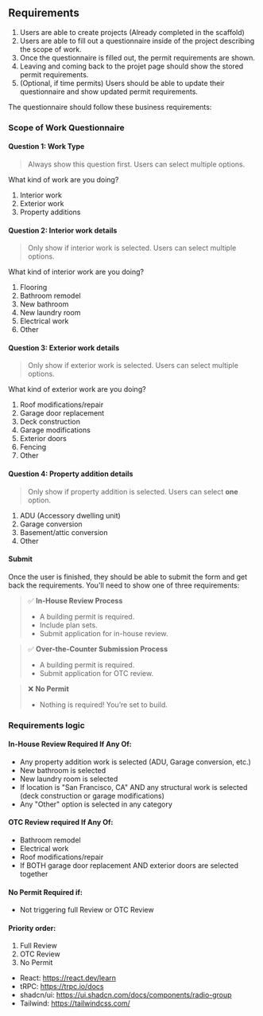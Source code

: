 ## Requirements

1. Users are able to create projects (Already completed in the scaffold)
2. Users are able to fill out a questionnaire inside of the project describing the scope of work.
3. Once the questionnaire is filled out, the permit requirements are shown.
4. Leaving and coming back to the projet page should show the stored permit requirements.
5. (Optional, if time permits) Users should be able to update their questionnaire and show updated permit requirements.

The questionnaire should follow these business requirements:

### Scope of Work Questionnaire

#### Question 1: Work Type

> Always show this question first. Users can select multiple options.

What kind of work are you doing?

1. Interior work
2. Exterior work
3. Property additions

#### Question 2: Interior work details

> Only show if interior work is selected. Users can select multiple options.

What kind of interior work are you doing?

1. Flooring
1. Bathroom remodel
1. New bathroom
1. New laundry room
1. Electrical work
1. Other

#### Question 3: Exterior work details

> Only show if exterior work is selected. Users can select multiple options.

What kind of exterior work are you doing?

1. Roof modifications/repair
1. Garage door replacement
1. Deck construction
1. Garage modifications
1. Exterior doors
1. Fencing
1. Other

#### Question 4: Property addition details

> Only show if property addition is selected. Users can select **one** option.

1. ADU (Accessory dwelling unit)
2. Garage conversion
3. Basement/attic conversion
4. Other

#### Submit

Once the user is finished, they should be able to submit the form and get back the requirements. You'll need to show one of three requirements:

> ✅ **In-House Review Process**
>
> - A building permit is required.
> - Include plan sets.
> - Submit application for in-house review.

> ✅ **Over-the-Counter Submission Process**
>
> - A building permit is required.
> - Submit application for OTC review.

> ❌ **No Permit**
>
> - Nothing is required! You’re set to build.

### Requirements logic

#### In-House Review Required If Any Of:

- Any property addition work is selected (ADU, Garage conversion, etc.)
- New bathroom is selected
- New laundry room is selected
- If location is "San Francisco, CA" AND any structural work is selected (deck construction or garage modifications)
- Any "Other" option is selected in any category

#### OTC Review required If Any Of:

- Bathroom remodel
- Electrical work
- Roof modifications/repair
- If BOTH garage door replacement AND exterior doors are selected together

#### No Permit Required if:

- Not triggering full Review or OTC Review

#### Priority order:

1. Full Review
2. OTC Review
3. No Permit

- React: https://react.dev/learn
- tRPC: https://trpc.io/docs
- shadcn/ui: https://ui.shadcn.com/docs/components/radio-group
- Tailwind: https://tailwindcss.com/
